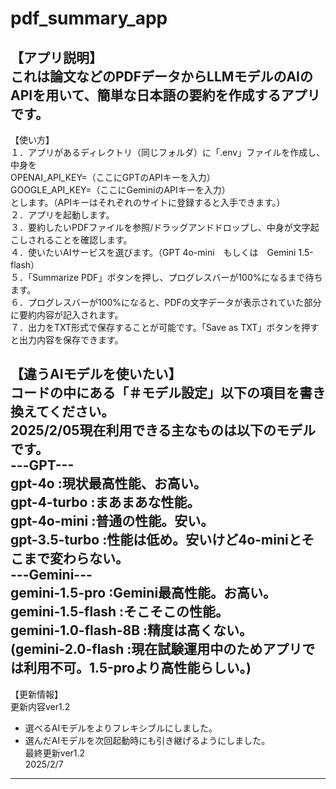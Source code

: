 # pdf_summary_app

【アプリ説明】  
これは論文などのPDFデータからLLMモデルのAIのAPIを用いて、簡単な日本語の要約を作成するアプリです。  
---
【使い方】  
１．アプリがあるディレクトリ（同じフォルダ）に「.env」ファイルを作成し、中身を  
      OPENAI_API_KEY=（ここにGPTのAPIキーを入力）  
      GOOGLE_API_KEY=（ここにGeminiのAPIキーを入力）    
  とします。（APIキーはそれぞれのサイトに登録すると入手できます。）  
２．アプリを起動します。  
３．要約したいPDFファイルを参照/ドラッグアンドドロップし、中身が文字起こしされることを確認します。  
４．使いたいAIサービスを選びます。（GPT 4o-mini　もしくは　Gemini 1.5-flash）  
５．「Summarize PDF」ボタンを押し、プログレスバーが100%になるまで待ちます。  
６．プログレスバーが100%になると、PDFの文字データが表示されていた部分に要約内容が記入されます。  
７．出力をTXT形式で保存することが可能です。「Save as TXT」ボタンを押すと出力内容を保存できます。  

【違うAIモデルを使いたい】  
コードの中にある「＃モデル設定」以下の項目を書き換えてください。  
2025/2/05現在利用できる主なものは以下のモデルです。  
---GPT---  
gpt-4o        :現状最高性能、お高い。  
gpt-4-turbo   :まあまあな性能。  
gpt-4o-mini   :普通の性能。安い。  
gpt-3.5-turbo :性能は低め。安いけど4o-miniとそこまで変わらない。  
---Gemini---  
gemini-1.5-pro      :Gemini最高性能。お高い。  
gemini-1.5-flash    :そこそこの性能。  
gemini-1.0-flash-8B :精度は高くない。  
(gemini-2.0-flash   :現在試験運用中のためアプリでは利用不可。1.5-proより高性能らしい。)  
---
【更新情報】  
更新内容ver1.2  
- 選べるAIモデルをよりフレキシブルにしました。  
- 選んだAIモデルを次回起動時にも引き継げるようにしました。  
最終更新ver1.2  
2025/2/7
---
